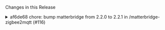 Changes in this Release

<details><summary>af6de68 chore: bump matterbridge from 2.2.0 to 2.2.1 in /matterbridge-zigbee2mqtt (#116)</summary>
chore: bump matterbridge from 2.2.0 to 2.2.1 in /matterbridge-zigbee2mqtt (#116)

Bumps [matterbridge](https://github.com/Luligu/matterbridge) from 2.2.0
to 2.2.1.
<details>
<summary>Release notes</summary>
<p><em>Sourced from <a
href="https://github.com/Luligu/matterbridge/releases">matterbridge's
releases</a>.</em></p>
<blockquote>
<h2>Release 2.2.1</h2>
<h2>[2.2.1] - 2025-03-02</h2>
<h3>Added</h3>
<ul>
<li>[frontend]: Frontend v.2.5.0.</li>
<li>[frontend]: Added in the Settings the option to hide Install plugins
and Plugins in the Home page.</li>
<li>[frontend]: Added in the Settings the option to have Logs or Devices
as the bottom panel in the Home page.</li>
</ul>
<h3>Changed</h3>
<ul>
<li>[frontend]: Refactor Home page and added HomeDevices and HomePlugins
react components.</li>
<li>[frontend]: Persist in localStorage the Auto scroll setting.</li>
<li>[frontend]: Added <a
href="https://github.com/mdi"><code>@​mdi</code></a> package for
icons.</li>
<li>[package]: Update matter.js to 0.12.5.</li>
</ul>
<!-- raw HTML omitted -->
</blockquote>
</details>
<details>
<summary>Changelog</summary>
<p><em>Sourced from <a
href="https://github.com/Luligu/matterbridge/blob/main/CHANGELOG.md">matterbridge's
changelog</a>.</em></p>
<blockquote>
<h2>[2.2.1] - 2025-03-02</h2>
<h3>Added</h3>
<ul>
<li>[frontend]: Frontend v.2.5.0.</li>
<li>[frontend]: Added in the Settings the option to hide Install plugins
and Plugins in the Home page.</li>
<li>[frontend]: Added in the Settings the option to have Logs or Devices
as the bottom panel in the Home page.</li>
</ul>
<h3>Changed</h3>
<ul>
<li>[frontend]: Refactor Home page and added HomeDevices and HomePlugins
react components.</li>
<li>[frontend]: Persist in localStorage the Auto scroll setting.</li>
<li>[frontend]: Added <a
href="https://github.com/mdi"><code>@​mdi</code></a> package for
icons.</li>
<li>[package]: Update matter.js to 0.12.5.</li>
</ul>
<!-- raw HTML omitted -->
</blockquote>
</details>
<details>
<summary>Commits</summary>
<ul>
<li><a
href="https://github.com/Luligu/matterbridge/commit/0b969af295a611ea7bdd78f09bc6ce0065bfa2fc"><code>0b969af</code></a>
Merge pull request <a
href="https://redirect.github.com/Luligu/matterbridge/issues/236">#236</a>
from Luligu/dev</li>
<li><a
href="https://github.com/Luligu/matterbridge/commit/bf51c0d6638403e91436e77292205cea14f61ba9"><code>bf51c0d</code></a>
Release 2.2.1</li>
<li><a
href="https://github.com/Luligu/matterbridge/commit/7336d168f226aa0765e765f060c12f8b3fb8ee57"><code>7336d16</code></a>
Merge pull request <a
href="https://redirect.github.com/Luligu/matterbridge/issues/235">#235</a>
from Luligu/dev</li>
<li><a
href="https://github.com/Luligu/matterbridge/commit/05d0012f466ab1576566691693766f971eccc4d7"><code>05d0012</code></a>
Merge remote-tracking branch 'origin/main' into dev</li>
<li><a
href="https://github.com/Luligu/matterbridge/commit/40c88768c3c88d682e57ff01bddfc744a4d7e0e3"><code>40c8876</code></a>
Release 2.2.1</li>
<li><a
href="https://github.com/Luligu/matterbridge/commit/7bbe34bfc64680d00221826577731830a6dafaf5"><code>7bbe34b</code></a>
Frontend 2.5.0</li>
<li><a
href="https://github.com/Luligu/matterbridge/commit/6e3ba176d36d1889cbdecc04a17588e1abd3e851"><code>6e3ba17</code></a>
Frontend 2.5.0</li>
<li><a
href="https://github.com/Luligu/matterbridge/commit/ff8c85841db184fd55d14451def47eb761518eb5"><code>ff8c858</code></a>
Enable home page plugins toggle in Home component</li>
<li><a
href="https://github.com/Luligu/matterbridge/commit/8dfc05fa9d23f8997b9a145cb9f958b0b39f06ac"><code>8dfc05f</code></a>
Add home page plugins toggle to Matterbridge settings</li>
<li><a
href="https://github.com/Luligu/matterbridge/commit/9c6754ef79520da99bffc6ba35717d73fc75c871"><code>9c6754e</code></a>
Removed QRCode in the log</li>
<li>Additional commits viewable in <a
href="https://github.com/Luligu/matterbridge/compare/2.2.0...2.2.1">compare
view</a></li>
</ul>
</details>
<br />


[![Dependabot compatibility
score](https://dependabot-badges.githubapp.com/badges/compatibility_score?dependency-name=matterbridge&package-manager=npm_and_yarn&previous-version=2.2.0&new-version=2.2.1)](https://docs.github.com/en/github/managing-security-vulnerabilities/about-dependabot-security-updates#about-compatibility-scores)

Dependabot will resolve any conflicts with this PR as long as you don't
alter it yourself. You can also trigger a rebase manually by commenting
`@dependabot rebase`.

[//]: # (dependabot-automerge-start)
[//]: # (dependabot-automerge-end)

---

<details>
<summary>Dependabot commands and options</summary>
<br />

You can trigger Dependabot actions by commenting on this PR:
- `@dependabot rebase` will rebase this PR
- `@dependabot recreate` will recreate this PR, overwriting any edits
that have been made to it
- `@dependabot merge` will merge this PR after your CI passes on it
- `@dependabot squash and merge` will squash and merge this PR after
your CI passes on it
- `@dependabot cancel merge` will cancel a previously requested merge
and block automerging
- `@dependabot reopen` will reopen this PR if it is closed
- `@dependabot close` will close this PR and stop Dependabot recreating
it. You can achieve the same result by closing it manually
- `@dependabot show <dependency name> ignore conditions` will show all
of the ignore conditions of the specified dependency
- `@dependabot ignore this major version` will close this PR and stop
Dependabot creating any more for this major version (unless you reopen
the PR or upgrade to it yourself)
- `@dependabot ignore this minor version` will close this PR and stop
Dependabot creating any more for this minor version (unless you reopen
the PR or upgrade to it yourself)
- `@dependabot ignore this dependency` will close this PR and stop
Dependabot creating any more for this dependency (unless you reopen the
PR or upgrade to it yourself)


</details>

Signed-off-by: dependabot[bot] <support@github.com>
Co-authored-by: dependabot[bot] <49699333+dependabot[bot]@users.noreply.github.com></details>